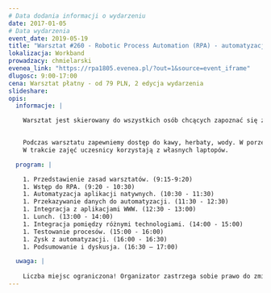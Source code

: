 ```yaml
---
# Data dodania informacji o wydarzeniu
date: 2017-01-05
# Data wydarzenia
event_date: 2019-05-19
title: "Warsztat #260 - Robotic Process Automation (RPA) - automatyzacja procesów w pigułce"
lokalizacja: Workband
prowadzacy: chmielarski
evenea_link: "https://rpa1805.evenea.pl/?out=1&source=event_iframe"
dlugosc: 9:00-17:00
cena: Warsztat płatny - od 79 PLN, 2 edycja wydarzenia
slideshare:
opis:
  informacje: |

    Warsztat jest skierowany do wszystkich osób chcących zapoznać się z tematyką automatyzacji procesów, integracji, wyzwań związanych z RPA oraz dobrymi praktykami. Nie jest konieczna znajomość żadnego języka programowania. W ramach warsztatów dowiesz się, czym jest RPA, które procesy w organizacji mają szansę zostać zautomatyzowane oraz jak przygotować swoją pierwszą automatyzację. W trakcie ćwiczeń uczestnicy warsztatów przygotują automatyzację procesu biznesowego i poznają techniki integracji plików, aplikacji natywnych, stron WWW oraz WebService.
    

    Podczas warsztatu zapewniemy dostęp do kawy, herbaty, wody. W porze obiadowej zapewniamy pizzę w wersji mięsnej lub wegeteriańskiej.
    W trakcie zajęć uczesnicy korzystają z własnych laptopów.

  program: |

    1. Przedstawienie zasad warsztatów. (9:15-9:20)
    1. Wstęp do RPA. (9:20 - 10:30)
    1. Automatyzacja aplikacji natywnych. (10:30 - 11:30)
    1. Przekazywanie danych do automatyzacji. (11:30 - 12:30)
    1. Integracja z aplikacjami WWW. (12:30 - 13:00)
    1. Lunch. (13:00 - 14:00)
    1. Integracja pomiędzy różnymi technologiami. (14:00 - 15:00)
    1. Testowanie procesów. (15:00 - 16:00)
    1. Zysk z automatyzacji. (16:00 - 16:30)
    1. Podsumowanie i dyskusja. (16:30 – 17:00)

  uwaga: |
 
    Liczba miejsc ograniczona! Organizator zastrzega sobie prawo do zmiany lokalizacji wydarzenia oraz jego odwołania w przypadku niezgłoszenia się minimalnej liczby uczestników. 
---
```

